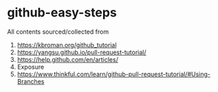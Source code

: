 # github-easy-steps

All contents sourced/collected from 

  1. https://kbroman.org/github_tutorial
  2. https://yangsu.github.io/pull-request-tutorial/
  3. https://help.github.com/en/articles/
  4. Exposure 
  5. https://www.thinkful.com/learn/github-pull-request-tutorial/#Using-Branches
